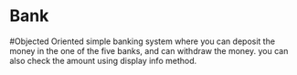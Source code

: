 # Bank
#Objected Oriented
simple banking system where you can deposit the money in the one of the five banks, and can withdraw the money. you can also check the amount using display info method.
